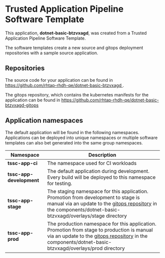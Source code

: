 # Trusted Application Pipeline Software Template

This application, **dotnet-basic-btzvxagd**, was created from a Trusted Application Pipeline Software Template.

The software templates create a new source and gitops deployment repositories with a sample source application. 

## Repositories

The source code for your application can be found in [https://github.com/rhtap-rhdh-qe/dotnet-basic-btzvxagd ](https://github.com/rhtap-rhdh-qe/dotnet-basic-btzvxagd ).
 
The gitops repository, which contains the kubernetes manifests for the application can be found in 
[https://github.com/rhtap-rhdh-qe/dotnet-basic-btzvxagd-gitops ](https://github.com/rhtap-rhdh-qe/dotnet-basic-btzvxagd-gitops ) 

## Application namespaces 

The default application will be found in the following namespaces. Applications can be deployed into unique namespaces or multiple software templates can also bet generated into the same group namespaces.  

|  Namespace   |  Description   |  
| -------- | -------- |
| **tssc-app-ci** | The namespace used for CI workloads |
| **tssc-app-development** | The default application during development. Every build will be deployed to this namespace for testing. |
| **tssc-app-stage** | The staging namespace for this application. Promotion from development to stage is manual via an update to the [gitops repository](https://github.com/rhtap-rhdh-qe/dotnet-basic-btzvxagd-gitops ) in the components/dotnet-basic-btzvxagd/overlays/stage directory |
| **tssc-app-prod** | The production namespace for this application. Promotion from stage to production is manual via an update to the [gitops repository](https://github.com/rhtap-rhdh-qe/dotnet-basic-btzvxagd-gitops ) in the components/dotnet-basic-btzvxagd/overlays/prod directory |